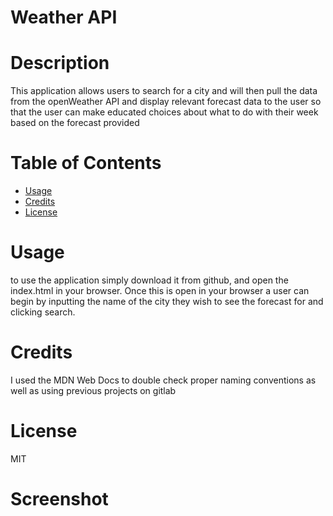 # Weather API

# Description
            
This application allows users to search for a city and will then pull the data from the openWeather API and display relevant forecast data to the user so that the user can make educated choices about what to do with their week based on the forecast provided
            
# Table of Contents 
            

- [Usage](#usage)
- [Credits](#credits)
- [License](#license)
            
# Usage
            
to use the application simply download it from github, and open the index.html in your browser. Once this is open in your browser a user can begin by inputting the name of the city they wish to see the forecast for and clicking search.

# Credits

I used the MDN Web Docs to double check proper naming conventions as well as using previous projects on gitlab
            
# License
            
MIT

# Screenshot

